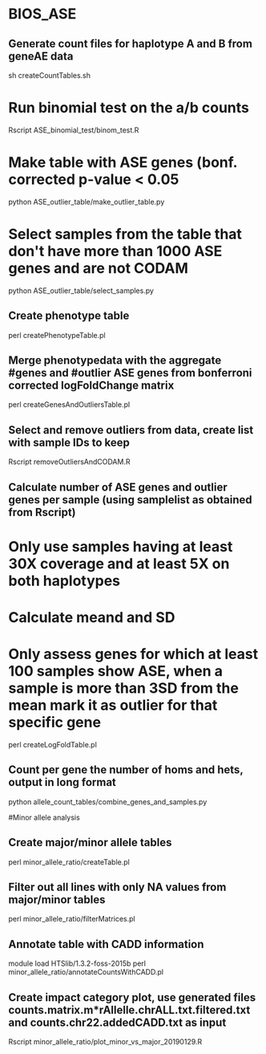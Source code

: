 # BIOS_ASE

## Generate count files for haplotype A and B from geneAE data
sh createCountTables.sh

# Run binomial test on the a/b counts
Rscript ASE_binomial_test/binom_test.R

# Make table with ASE genes (bonf. corrected p-value < 0.05
python ASE_outlier_table/make_outlier_table.py

# Select samples from the table that don't have more than 1000 ASE genes and are not CODAM
python ASE_outlier_table/select_samples.py


## Create phenotype table
perl createPhenotypeTable.pl

## Merge phenotypedata with the aggregate #genes and #outlier ASE genes from bonferroni corrected logFoldChange matrix
perl createGenesAndOutliersTable.pl


## Select and remove outliers from data, create list with sample IDs to keep
Rscript removeOutliersAndCODAM.R


## Calculate number of ASE genes and outlier genes per sample (using samplelist as obtained from Rscript)
# Only use samples having at least 30X coverage and at least 5X on both haplotypes
# Calculate meand and SD
# Only assess genes for which at least 100 samples show ASE, when a sample is more than 3SD from the mean mark it as outlier for that specific gene

perl createLogFoldTable.pl


## Count per gene the number of homs and hets, output in long format
python allele_count_tables/combine_genes_and_samples.py



#Minor allele analysis

## Create major/minor allele tables
perl minor_allele_ratio/createTable.pl

## Filter out all lines with only NA values from major/minor tables
perl minor_allele_ratio/filterMatrices.pl

## Annotate table with CADD information
module load HTSlib/1.3.2-foss-2015b
perl minor_allele_ratio/annotateCountsWithCADD.pl

## Create impact category plot, use generated files counts.matrix.m*rAllelle.chrALL.txt.filtered.txt and counts.chr22.addedCADD.txt as input
Rscript minor_allele_ratio/plot_minor_vs_major_20190129.R
